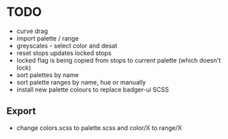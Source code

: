 # TODO

* curve drag
* import palette / range
* greyscales - select color and desat
* reset stops updates locked stops
* locked flag is being copied from stops to current palette (which doesn't lock)
* sort palettes by name
* sort palette ranges by name, hue or manually
* install new palette colours to replace badger-ui SCSS

## Export

* change colors.scss to palette.scss and color/X to range/X